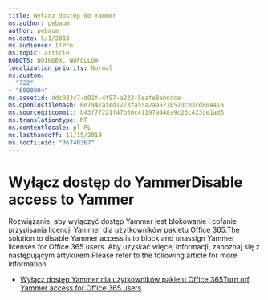 ```yaml
---
title: Wyłącz dostęp do Yammer
ms.author: pebaum
author: pebaum
ms.date: 5/1/2018
ms.audience: ITPro
ms.topic: article
ROBOTS: NOINDEX, NOFOLLOW
localization_priority: Normal
ms.custom:
- "722"
- "6000004"
ms.assetid: ddc083c7-d01f-4f97-a232-5eafe8abddce
ms.openlocfilehash: 6e7947afed1223fa55a2aa5710573c03cd804416
ms.sourcegitcommit: b43f77221f47b50c41197a448a9c26c423ce1ad5
ms.translationtype: MT
ms.contentlocale: pl-PL
ms.lasthandoff: 11/15/2019
ms.locfileid: "36740367"
---
```

# <a name="disable-access-to-yammer"></a><span data-ttu-id="0a82e-102">Wyłącz dostęp do Yammer</span><span class="sxs-lookup"><span data-stu-id="0a82e-102">Disable access to Yammer</span></span>

<span data-ttu-id="0a82e-103">Rozwiązanie, aby wyłączyć dostęp Yammer jest blokowanie i cofanie przypisania licencji Yammer dla użytkowników pakietu Office 365.</span><span class="sxs-lookup"><span data-stu-id="0a82e-103">The solution to disable Yammer access is to block and unassign Yammer licenses for Office 365 users.</span></span> <span data-ttu-id="0a82e-104">Aby uzyskać więcej informacji, zapoznaj się z następującym artykułem.</span><span class="sxs-lookup"><span data-stu-id="0a82e-104">Please refer to the following article for more information.</span></span>
  
- [<span data-ttu-id="0a82e-105">Wyłącz dostęp Yammer dla użytkowników pakietu Office 365</span><span class="sxs-lookup"><span data-stu-id="0a82e-105">Turn off Yammer access for Office 365 users</span></span>](https://docs.microsoft.com/yammer/manage-yammer-users/turn-off-user-access)
